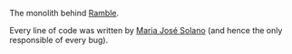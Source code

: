 The monolith behind [Ramble](https://www.experienceramble.com/).

Every line of code was written by [Maria José Solano](https://www.maria-sol-os.com/) (and hence the only responsible of every bug).